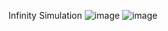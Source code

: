 Infinity Simulation
![image](https://github.com/Cladkoewka/Animals-Simulation/assets/121013902/14902736-b48c-4f04-bcfb-464c412a8bd4)
![image](https://github.com/Cladkoewka/Animals-Simulation/assets/121013902/ead12d6a-f410-481b-8997-86fe76f88e11)
